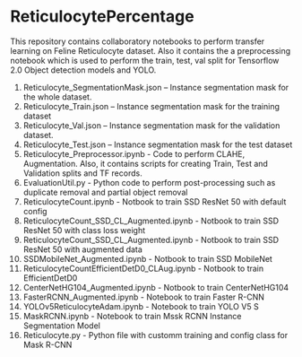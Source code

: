 # ReticulocytePercentage

This repository contains collaboratory notebooks to perform transfer learning on Feline Reticulocyte dataset. Also it contains the a preprocessing notebook which is used to perform the train, test, val split for Tensorflow 2.0 Object detection models and YOLO.

1.	Reticulocyte_SegmentationMask.json – Instance segmentation mask for the whole dataset.
2.	Reticulocyte_Train.json – Instance segmentation mask for the training dataset
3.	Reticulocyte_Val.json – Instance segmentation mask for the validation dataset.
4.	Reticulocyte_Test.json – Instance segmentation mask for the test dataset
5.	Reticulocyte_Preprocessor.ipynb - Code to perform CLAHE, Augmentation. Also, it contains scripts for creating Train, Test and Validation splits and TF records.
6.  EvaluationUtil.py - Python code to perform post-processing such as duplicate removal and partial object removal
7.	ReticulocyteCount.ipynb - Notbook to train SSD ResNet 50 with default config
8.	ReticulocyteCount_SSD_CL_Augmented.ipynb - Notbook to train SSD ResNet 50 with class loss weight
9.	ReticulocyteCount_SSD_CL_Augmented.ipynb - Notbook to train SSD ResNet 50 with augmented data
10.	SSDMobileNet_Augmented.ipynb - Notbook to train SSD MobileNet
11.	ReticulocyteCountEfficientDetD0_CLAug.ipynb - Notbook to train EfficientDetD0
12.	CenterNetHG104_Augmented.ipynb - Notbook to train CenterNetHG104
13.	FasterRCNN_Augmented.ipynb - Notebook to train Faster R-CNN
14.	YOLOv5ReticulocyteAdam.ipynb - Notebook to train YOLO V5 S
15.	MaskRCNN.ipynb - Notebook to train Mssk RCNN Instance Segmentation Model
16.	Reticulocyte.py - Python file with customm training and config class for Mask R-CNN
